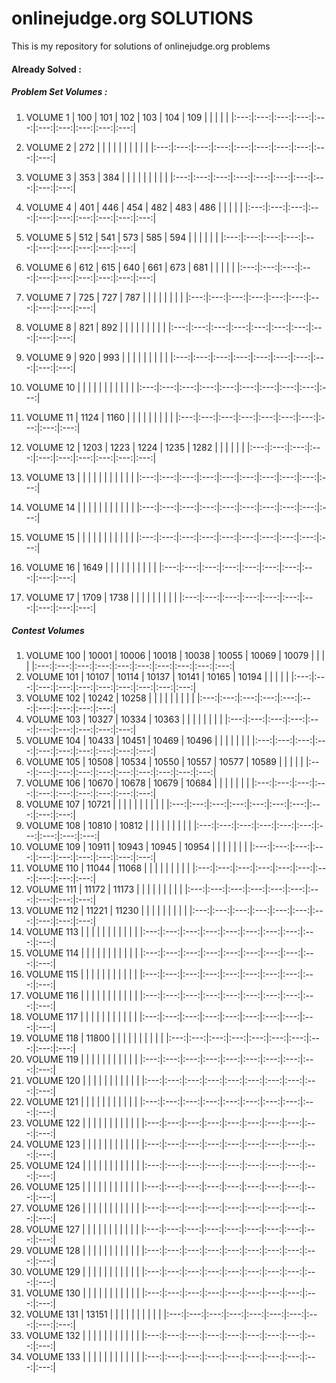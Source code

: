# onlinejudge.org SOLUTIONS

This is my repository for solutions of onlinejudge.org problems

#### Already Solved :
##### Problem Set Volumes :
1. VOLUME 1
| 100 | 101 | 102 | 103 | 104 | 109 |     |     |     |     |
|:---:|:---:|:---:|:---:|:---:|:---:|:---:|:---:|:---:|:---:|

2. VOLUME 2
| 272 |  |  |  |  |  |  |  |  |  |
|:---:|:---:|:---:|:---:|:---:|:---:|:---:|:---:|:---:|:---:|
3. VOLUME 3
| 353 | 384 |  |  |  |  |  |  |  |  |
|:---:|:---:|:---:|:---:|:---:|:---:|:---:|:---:|:---:|:---:|
4. VOLUME 4
| 401 | 446 | 454 | 482 | 483 | 486 |  |  |  |  |
|:---:|:---:|:---:|:---:|:---:|:---:|:---:|:---:|:---:|:---:|
5. VOLUME 5
| 512 | 541 | 573 | 585 | 594 |  |  |  |  |  |
|:---:|:---:|:---:|:---:|:---:|:---:|:---:|:---:|:---:|:---:|
6. VOLUME 6
| 612 | 615 | 640 | 661 | 673 | 681 |  |  |  |  |
|:---:|:---:|:---:|:---:|:---:|:---:|:---:|:---:|:---:|:---:|
7. VOLUME 7
| 725 | 727 | 787 |  |  |  |  |  |  |  |
|:---:|:---:|:---:|:---:|:---:|:---:|:---:|:---:|:---:|:---:|
8. VOLUME 8
| 821 | 892 |  |  |  |  |  |  |  |  |
|:---:|:---:|:---:|:---:|:---:|:---:|:---:|:---:|:---:|:---:|
9. VOLUME 9
| 920 | 993 |  |  |  |  |  |  |  |  |
|:---:|:---:|:---:|:---:|:---:|:---:|:---:|:---:|:---:|:---:|
10. VOLUME 10
|  |  |  |  |  |  |  |  |  |  |
|:---:|:---:|:---:|:---:|:---:|:---:|:---:|:---:|:---:|:---:|
11. VOLUME 11
| 1124 | 1160 |  |  |  |  |  |  |  |  |
|:---:|:---:|:---:|:---:|:---:|:---:|:---:|:---:|:---:|:---:|
12. VOLUME 12
| 1203 | 1223 | 1224 | 1235 | 1282 |  |  |  |  |  |
|:---:|:---:|:---:|:---:|:---:|:---:|:---:|:---:|:---:|:---:|
13. VOLUME 13
|  |  |  |  |  |  |  |  |  |  |
|:---:|:---:|:---:|:---:|:---:|:---:|:---:|:---:|:---:|:---:|
14. VOLUME 14
|  |  |  |  |  |  |  |  |  |  |
|:---:|:---:|:---:|:---:|:---:|:---:|:---:|:---:|:---:|:---:|
15. VOLUME 15
|  |  |  |  |  |  |  |  |  |  |
|:---:|:---:|:---:|:---:|:---:|:---:|:---:|:---:|:---:|:---:|
16. VOLUME 16
| 1649 |  |  |  |  |  |  |  |  |  |
|:---:|:---:|:---:|:---:|:---:|:---:|:---:|:---:|:---:|:---:|
17. VOLUME 17
| 1709 | 1738 |  |  |  |  |  |  |  |  |
|:---:|:---:|:---:|:---:|:---:|:---:|:---:|:---:|:---:|:---:|

##### Contest Volumes
1. VOLUME 100
| 10001 | 10006 | 10018 | 10038 | 10055 | 10069 | 10079 |  |  |  |
|:---:|:---:|:---:|:---:|:---:|:---:|:---:|:---:|:---:|:---:|
2. VOLUME 101
| 10107 | 10114 | 10137 | 10141 | 10165 | 10194 |  |  |  |  |
|:---:|:---:|:---:|:---:|:---:|:---:|:---:|:---:|:---:|:---:|
3. VOLUME 102
| 10242 | 10258 |  |  |  |  |  |  |  |  |
|:---:|:---:|:---:|:---:|:---:|:---:|:---:|:---:|:---:|:---:|
4. VOLUME 103
| 10327 | 10334 | 10363 |  |  |  |  |  |  |  |
|:---:|:---:|:---:|:---:|:---:|:---:|:---:|:---:|:---:|:---:|
5. VOLUME 104
| 10433 | 10451 | 10469 | 10496 |  |  |  |  |  |  |
|:---:|:---:|:---:|:---:|:---:|:---:|:---:|:---:|:---:|:---:|
6. VOLUME 105
| 10508 | 10534 | 10550 | 10557 | 10577 | 10589 |  |  |  |  |
|:---:|:---:|:---:|:---:|:---:|:---:|:---:|:---:|:---:|:---:|
7. VOLUME 106
| 10670 | 10678 | 10679 | 10684 |  |  |  |  |  |  |
|:---:|:---:|:---:|:---:|:---:|:---:|:---:|:---:|:---:|:---:|
8. VOLUME 107
| 10721 |  |  |  |  |  |  |  |  |  |
|:---:|:---:|:---:|:---:|:---:|:---:|:---:|:---:|:---:|:---:|
9. VOLUME 108
| 10810 | 10812 |  |  |  |  |  |  |  |  |
|:---:|:---:|:---:|:---:|:---:|:---:|:---:|:---:|:---:|:---:|
10. VOLUME 109
| 10911 | 10943 | 10945 | 10954 |  |  |  |  |  |  |
|:---:|:---:|:---:|:---:|:---:|:---:|:---:|:---:|:---:|:---:|
11. VOLUME 110
| 11044 | 11068 |  |  |  |  |  |  |  |  |
|:---:|:---:|:---:|:---:|:---:|:---:|:---:|:---:|:---:|:---:|
12. VOLUME 111
| 11172 | 11173 |  |  |  |  |  |  |  |  |
|:---:|:---:|:---:|:---:|:---:|:---:|:---:|:---:|:---:|:---:|
13. VOLUME 112
| 11221 | 11230 |  |  |  |  |  |  |  |  |
|:---:|:---:|:---:|:---:|:---:|:---:|:---:|:---:|:---:|:---:|
14. VOLUME 113
|  |  |  |  |  |  |  |  |  |  |
|:---:|:---:|:---:|:---:|:---:|:---:|:---:|:---:|:---:|:---:|
15. VOLUME 114
|  |  |  |  |  |  |  |  |  |  |
|:---:|:---:|:---:|:---:|:---:|:---:|:---:|:---:|:---:|:---:|
16. VOLUME 115
|  |  |  |  |  |  |  |  |  |  |
|:---:|:---:|:---:|:---:|:---:|:---:|:---:|:---:|:---:|:---:|
17. VOLUME 116
|  |  |  |  |  |  |  |  |  |  |
|:---:|:---:|:---:|:---:|:---:|:---:|:---:|:---:|:---:|:---:|
18. VOLUME 117
|  |  |  |  |  |  |  |  |  |  |
|:---:|:---:|:---:|:---:|:---:|:---:|:---:|:---:|:---:|:---:|
19. VOLUME 118
| 11800 |  |  |  |  |  |  |  |  |  |
|:---:|:---:|:---:|:---:|:---:|:---:|:---:|:---:|:---:|:---:|
20. VOLUME 119
|  |  |  |  |  |  |  |  |  |  |
|:---:|:---:|:---:|:---:|:---:|:---:|:---:|:---:|:---:|:---:|
21. VOLUME 120
|  |  |  |  |  |  |  |  |  |  |
|:---:|:---:|:---:|:---:|:---:|:---:|:---:|:---:|:---:|:---:|
22. VOLUME 121
|  |  |  |  |  |  |  |  |  |  |
|:---:|:---:|:---:|:---:|:---:|:---:|:---:|:---:|:---:|:---:|
23. VOLUME 122
|  |  |  |  |  |  |  |  |  |  |
|:---:|:---:|:---:|:---:|:---:|:---:|:---:|:---:|:---:|:---:|
24. VOLUME 123
|  |  |  |  |  |  |  |  |  |  |
|:---:|:---:|:---:|:---:|:---:|:---:|:---:|:---:|:---:|:---:|
25. VOLUME 124
|  |  |  |  |  |  |  |  |  |  |
|:---:|:---:|:---:|:---:|:---:|:---:|:---:|:---:|:---:|:---:|
26. VOLUME 125
|  |  |  |  |  |  |  |  |  |  |
|:---:|:---:|:---:|:---:|:---:|:---:|:---:|:---:|:---:|:---:|
27. VOLUME 126
|  |  |  |  |  |  |  |  |  |  |
|:---:|:---:|:---:|:---:|:---:|:---:|:---:|:---:|:---:|:---:|
28. VOLUME 127
|  |  |  |  |  |  |  |  |  |  |
|:---:|:---:|:---:|:---:|:---:|:---:|:---:|:---:|:---:|:---:|
29. VOLUME 128
|  |  |  |  |  |  |  |  |  |  |
|:---:|:---:|:---:|:---:|:---:|:---:|:---:|:---:|:---:|:---:|
30. VOLUME 129
|  |  |  |  |  |  |  |  |  |  |
|:---:|:---:|:---:|:---:|:---:|:---:|:---:|:---:|:---:|:---:|
31. VOLUME 130
|  |  |  |  |  |  |  |  |  |  |
|:---:|:---:|:---:|:---:|:---:|:---:|:---:|:---:|:---:|:---:|
32. VOLUME 131
| 13151 |  |  |  |  |  |  |  |  |  |
|:---:|:---:|:---:|:---:|:---:|:---:|:---:|:---:|:---:|:---:|
33. VOLUME 132
|  |  |  |  |  |  |  |  |  |  |
|:---:|:---:|:---:|:---:|:---:|:---:|:---:|:---:|:---:|:---:|
34. VOLUME 133
|  |  |  |  |  |  |  |  |  |  |
|:---:|:---:|:---:|:---:|:---:|:---:|:---:|:---:|:---:|:---:|
